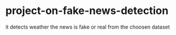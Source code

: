 # project-on-fake-news-detection
it detects weather the news is fake or real from the choosen dataset
